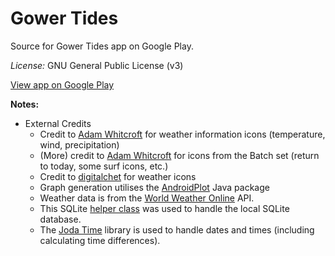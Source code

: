 # Gower Tides

Source for Gower Tides app on Google Play.

*License:* GNU General Public License (v3)

[View app on Google Play](https://play.google.com/store/apps/details?id=net.willwebberley.gowertides&hl=en)

**Notes:**
* External Credits
    * Credit to [Adam Whitcroft](http://adamwhitcroft.com/climacons) for weather information icons (temperature, wind, precipitation)
    * (More) credit to [Adam Whitcroft](http://adamwhitcroft.com/batch) for icons from the Batch set (return to today, some surf icons, etc.)
    * Credit to [digitalchet](http://digitalchet.deviantart.com/art/Novacons-Weather-Icons-13133337) for weather icons 
    * Graph generation utilises the [AndroidPlot](http://androidplot.com) Java package
    * Weather data is from the [World Weather Online](http://www.worldweatheronline.com) API.
    * This SQLite [helper class](https://github.com/jgilfelt/android-sqlite-asset-helper) was used to handle the local SQLite database.
    * The [Joda Time](http://joda-time.sourceforge.net) library is used to handle dates and times (including calculating time differences).
